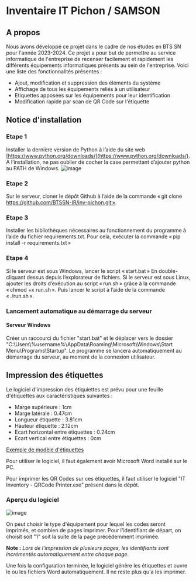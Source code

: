 # Inventaire IT Pichon / SAMSON

## A propos

Nous avons développé ce projet dans le cadre de nos études en BTS SN pour l'année 2023-2024. Ce projet a pour but de permettre au service informatique de l'entreprise de recenser facilement et rapidement les différents équipements informatiques présents au sein de l'entreprise. Voici une liste des fonctionnalités présentes :

* Ajout, modification et suppression des éléments du système
* Affichage de tous les équipements reliés à un utilisateur
* Etiquettes apposées sur les équipements pour leur identification
* Modification rapide par scan de QR Code sur l'étiquette

## Notice d'installation

### Etape 1
Installer la dernière version de Python à l’aide du site web [https://www.python.org/downloads/](https://www.python.org/downloads/). A l’installation, ne pas oublier de cocher la case permettant d’ajouter python au PATH de Windows. 
![image](https://github.com/BTSSN-IR/inv-pichon/assets/61947142/bb4b4ae5-dc5b-47cd-b8f2-521c9b1225b8)

### Etape 2 
Sur le serveur, cloner le dépôt Github à l’aide de la commande « git clone https://github.com/BTSSN-IR/inv-pichon.git ». 

### Etape 3 
Installer les bibliothèques nécessaires au fonctionnement du programme à l’aide du fichier requirements.txt. 
Pour cela, exécuter la commande « pip install -r requirements.txt »  

### Etape 4 
Si le serveur est sous Windows, lancer le script « start.bat » En double-cliquant dessus depuis l’explorateur de fichiers. 
Si le serveur est sous Linux, ajouter les droits d’exécution au script « run.sh » grâce à la commande « chmod +x run.sh ». Puis lancer le script à l’aide de la commande « ./run.sh ». 

### Lancement automatique au démarrage du serveur

#### Serveur Windows

Créer un raccourci du fichier "start.bat" et le déplacer vers le dossier "C:\Users\\%username%\AppData\Roaming\Microsoft\Windows\Start Menu\Programs\Startup". Le programme se lancera automatiquement au démarrage du serveur, au moment de la connexion utilisateur.

## Impression des étiquettes

Le logiciel d'impression des étiquiettes est prévu pour une feuille d'étiquettes aux caractéristiques suivantes :
- Marge supérieure : 1cm
- Marge latérale : 0.47cm
- Longueur étiquette : 3.81cm
- Hauteur étiquette : 2.12cm
- Ecart horizontal entre étiquettes : 0.24cm
- Ecart vertical entre étiquettes : 0cm

[Exemple de modèle d'étiquettes](https://www.avery.fr/produit/etiquette-mini-l7651-100)

Pour utiliser le logiciel, il faut également avoir Microsoft Word installé sur le PC.

Pour imprimer les QR Codes sur ces étiquettes, il faut utiliser le logiciel "IT Inventory - QRCode Printer.exe" présent dans le dépôt.

### Aperçu du logiciel

![image](https://github.com/BTSSN-IR/inv-pichon/assets/61947142/fa803c46-c00c-4bab-91d0-03bb2067009f)

On peut choisir le type d'équipement pour lequel les codes seront imprimés, et combien de pages imprimer. Pour l'identifiant de départ, on choisit soit "1" soit la suite de la page précédemment imprimée.

__Note :__ *Lors de l'impression de plusieurs pages, les identifiants sont incrémentés automatiquement entre chaque page.*

Une fois la configuration terminée, le logiciel génère les étiquettes et ouvre le ou les fichiers Word automatiquement. Il ne reste plus qu'a les imprimer.
